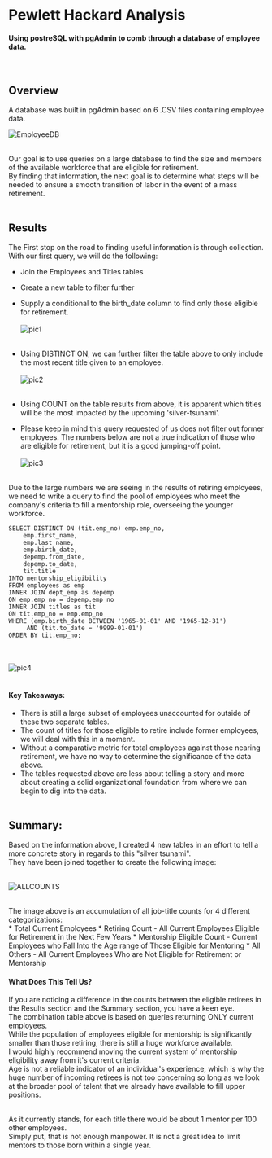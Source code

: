 # Pewlett Hackard Analysis
#### Using postreSQL with pgAdmin to comb through a database of employee data.
<br>

## Overview
A database was built in pgAdmin based on 6 .CSV files containing employee data.<br>

![EmployeeDB](https://user-images.githubusercontent.com/14188580/114931574-079d4980-9dfc-11eb-81a1-e57a517d7c28.png)

<br>
Our goal is to use queries on a large database to find the size and members of the available workforce that are eligible for retirement.<br>
By finding that information, the next goal is to determine what steps will be needed to ensure a smooth transition of labor in the event of a mass retirement.<br><br>


## Results
The First stop on the road to finding useful information is through collection.<br>
With our first query, we will do the following:<br>
* Join the Employees and Titles tables
* Create a new table to filter further
* Supply a conditional to the birth_date column to find only those eligible for retirement.
<br></br>
![pic1](https://user-images.githubusercontent.com/14188580/114931239-9a89b400-9dfb-11eb-8c9d-2101b3e4b060.PNG)
<br></br>

* Using DISTINCT ON, we can further filter the table above to only include the most recent title given to an employee.
<br></br>
![pic2](https://user-images.githubusercontent.com/14188580/114931256-9eb5d180-9dfb-11eb-86f6-baf1046618ee.PNG)
<br></br>

* Using COUNT on the table results from above, it is apparent which titles will be the most impacted by the upcoming 'silver-tsunami'.
* Please keep in mind this query requested of us does not filter out former employees. The numbers below are not a true indication of those who are eligible for retirement, but it is a good jumping-off point.
<br></br>
![pic3](https://user-images.githubusercontent.com/14188580/114931268-a37a8580-9dfb-11eb-8a3d-19dd5364b4de.PNG)
<br></br>

Due to the large numbers we are seeing in the results of retiring employees, we need to write a query to find the pool of employees who meet the company's criteria to fill a mentorship role, overseeing the younger workforce.
~~~~
SELECT DISTINCT ON (tit.emp_no) emp.emp_no,
	emp.first_name,
	emp.last_name,
	emp.birth_date,
	depemp.from_date,
	depemp.to_date,
	tit.title
INTO mentorship_eligibility
FROM employees as emp
INNER JOIN dept_emp as depemp
ON emp.emp_no = depemp.emp_no
INNER JOIN titles as tit
ON tit.emp_no = emp.emp_no
WHERE (emp.birth_date BETWEEN '1965-01-01' AND '1965-12-31')
	 AND (tit.to_date = '9999-01-01')
ORDER BY tit.emp_no;
~~~~
<br></br>
![pic4](https://user-images.githubusercontent.com/14188580/114931282-a7a6a300-9dfb-11eb-8e2f-f82cda6d3db1.PNG)
<br></br>

#### Key Takeaways:
* There is still a large subset of employees unaccounted for outside of these two separate tables.
* The count of titles for those eligible to retire include former employees, we will deal with this in a moment.
* Without a comparative metric for total employees against those nearing retirement, we have no way to determine the significance of the data above.
* The tables requested above are less about telling a story and more about creating a solid organizational foundation from where we can begin to dig into the data.
<br></br>

## Summary: 

Based on the information above, I created 4 new tables in an effort to tell a more concrete story in regards to this "silver tsunami".<br>
They have been joined together to create the following image:<br></br>

![ALLCOUNTS](https://user-images.githubusercontent.com/14188580/114931298-ad03ed80-9dfb-11eb-9541-a2c3155c637f.PNG)

<br>
The image above is an accumulation of all job-title counts for 4 different categorizations:<br>
* Total Current Employees
* Retiring Count - All Current Employees Eligible for Retirement in the Next Few Years
* Mentorship Eligible Count - Current Employees who Fall Into the Age range of Those Eligible for Mentoring
* All Others - All Current Employees Who are Not Eligible for Retirement or Mentorship
<br>

#### What Does This Tell Us?

If you are noticing a difference in the counts between the eligible retirees in the Results section and the Summary section, you have a keen eye.<br>
The combination table above is based on queries returning ONLY current employees.<br>
While the population of employees eligible for mentorship is significantly smaller than those retiring, there is still a huge workforce available.<br>
I would highly recommend moving the current system of mentorship eligibility away from it's current criteria.<br>
Age is not a reliable indicator of an individual's experience, which is why the huge number of incoming retirees is not too concerning so long as we look at the broader pool of talent that we already have available to fill upper positions.<br>

<br>
As it currently stands, for each title there would be about 1 mentor per 100 other employees.<br>
Simply put, that is not enough manpower. It is not a great idea to limit mentors to those born within a single year.



